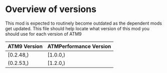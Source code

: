 # Overview of versions

This mod is expected to routinely become outdated as the dependent mods 
get updated. This file should help locate what version of this mod you 
should use for each version of ATM9

| ATM9 Version | ATMPerformance Version |
|--------------|------------------------|
| [0.2.48,)    | [1.0.0,)               |
| (0.2.53,)    | [1.2.0,)               |